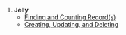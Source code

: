 1. **Jelly**
   - [Finding and Counting Record(s)](jelly.finding-and-counting)
   - [Creating, Updating, and Deleting](jelly.save-and-delete)